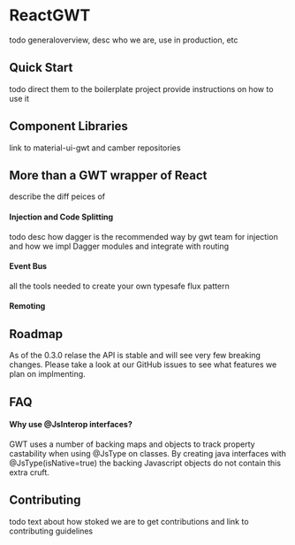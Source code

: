 # ReactGWT
todo generaloverview, desc who we are, use in production, etc

## Quick Start
todo direct them to the boilerplate project
provide instructions on how to use it

## Component Libraries
link to material-ui-gwt and camber repositories

## More than a GWT wrapper of React
describe the diff peices of

#### Injection and Code Splitting
todo desc how dagger is the recommended way by gwt team for injection and how we impl Dagger modules and integrate with routing

#### Event Bus
all the tools needed to create your own typesafe flux pattern

#### Remoting

## Roadmap
As of the 0.3.0 relase the API is stable and will see very few breaking changes. Please take a look at our GitHub issues to see what features we plan on implmenting.

## FAQ
#### Why use @JsInterop interfaces?
GWT uses a number of backing maps and objects to track property castability when using @JsType on classes. By creating java interfaces with @JsType(isNative=true) the backing Javascript objects do not contain this extra cruft.

## Contributing
todo text about how stoked we are to get contributions and link to contributing guidelines
